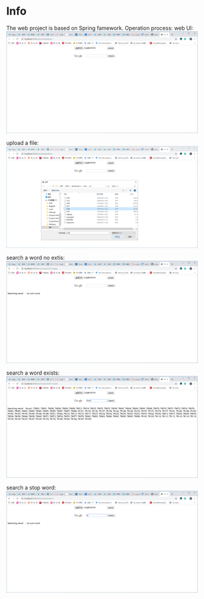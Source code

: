 # Info
The web project is based on Spring famework. 
Operation process:
web UI:
![Image text](https://github.com/baoyangisapig/image/blob/master/screen1.png)


upload a file:
![Image text](https://github.com/baoyangisapig/image/blob/master/screen2.png)

search a word no extis:
![Image text](https://github.com/baoyangisapig/image/blob/master/screen3.png)

search a word exists:
![Image text](https://github.com/baoyangisapig/image/blob/master/screen4.png)

search a stop word:
![Image text](https://github.com/baoyangisapig/image/blob/master/screen5.png)
